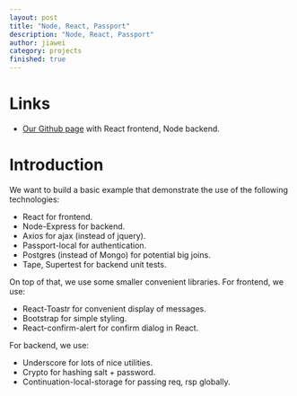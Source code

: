 ```yaml
---
layout: post
title: "Node, React, Passport"
description: "Node, React, Passport"
author: jiawei
category: projects
finished: true
---
```


# Links

* [Our Github page](https://github.com/tinkerstash/node-react-passport) with React frontend, Node backend.

# Introduction

We want to build a basic example that demonstrate the use of the following technologies:

* React for frontend.
* Node-Express for backend.
* Axios for ajax (instead of jquery).
* Passport-local for authentication.
* Postgres (instead of Mongo) for potential big joins.
* Tape, Supertest for backend unit tests.

On top of that, we use some smaller convenient libraries. For frontend, we use:

* React-Toastr for convenient display of messages.
* Bootstrap for simple styling.
* React-confirm-alert for confirm dialog in React.

For backend, we use:

* Underscore for lots of nice utilities.
* Crypto for hashing salt + password.
* Continuation-local-storage for passing req, rsp globally.
